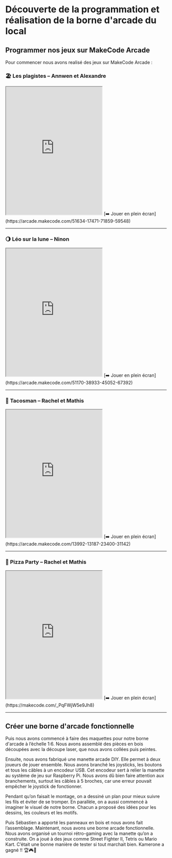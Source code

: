 # Découverte de la programmation et réalisation de la borne d'arcade du local

## Programmer nos jeux sur MakeCode Arcade
Pour commencer nous avons realisé des jeux sur MakeCode Arcade : 

### 🏖️ **Les plagistes** – Annwen et Alexandre  
<iframe src="https://arcade.makecode.com/--embed#51634-17471-71859-59548" width="300" height="400" allowfullscreen></iframe>
[➡️ Jouer en plein écran](https://arcade.makecode.com/51634-17471-71859-59548)  

---

### 🌖 **Léo sur la lune** – Ninon  
<iframe src="https://arcade.makecode.com/--embed#51170-38933-45052-67392" width="300" height="400" allowfullscreen></iframe>
[➡️ Jouer en plein écran](https://arcade.makecode.com/51170-38933-45052-67392)  

---

### 🌮 **Tacosman** – Rachel et Mathis  
<iframe src="https://arcade.makecode.com/--embed#13992-13187-23400-31142" width="300" height="400" allowfullscreen></iframe>
[➡️ Jouer en plein écran](https://arcade.makecode.com/13992-13187-23400-31142)  

---

### 🍕 **Pizza Party** – Rachel et Mathis  
<iframe src="https://arcade.makecode.com/--embed#_PqFWjW5e9Jh8" width="300" height="400" allowfullscreen></iframe>
[➡️ Jouer en plein écran](https://makecode.com/_PqFWjW5e9Jh8)  

---

## Créer une borne d'arcade fonctionnelle
Puis nous avons commencé à faire des maquettes pour notre borne d'arcade à l’échelle 1:6. Nous avons assemblé des pièces en bois découpées avec la découpe laser, que nous avons collées puis peintes.

Ensuite, nous avons fabriqué une manette arcade DIY. Elle permet à deux joueurs de jouer ensemble. Nous avons branché les joysticks, les boutons et tous les câbles à un encodeur USB. Cet encodeur sert à relier la manette au système de jeu sur Raspberry Pi. Nous avons dû bien faire attention aux branchements, surtout les câbles à 5 broches, car une erreur pouvait empêcher le joystick de fonctionner.

Pendant qu’on faisait le montage, on a dessiné un plan pour mieux suivre les fils et éviter de se tromper. En parallèle, on a aussi commencé à imaginer le visuel de notre borne. Chacun a proposé des idées pour les dessins, les couleurs et les motifs.

Puis Sébastien a apporté les panneaux en bois et nous avons fait l’assemblage. Maintenant, nous avons une borne arcade fonctionnelle. Nous avons organisé un tournoi rétro-gaming avec la manette qu’on a construite. On a joué à des jeux comme Street Fighter II, Tetris ou Mario Kart. C’était une bonne manière de tester si tout marchait bien. Kamerone a gagné !! 🏆🎮👏
